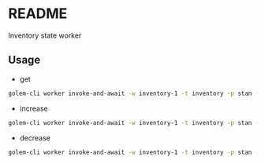 # README

Inventory state worker



## Usage

- get

```sh
golem-cli worker invoke-and-await -w inventory-1 -t inventory -p stan -f golem:template/api/get -j '["123"]'
```

- increase

```sh
golem-cli worker invoke-and-await -w inventory-1 -t inventory -p stan -f golem:template/api/increase -j '["123", 42]'
```

- decrease

```sh
golem-cli worker invoke-and-await -w inventory-1 -t inventory -p stan -f golem:template/api/increase -j '["123", 21]'
```
